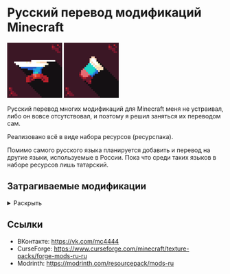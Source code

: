# Русский перевод модификаций Minecraft
<img src="pack-forge.png"> <img src="pack-fabric.png">

Русский перевод многих модификаций для Minecraft меня не устраивал, либо он вовсе отсутствовал, и поэтому я решил заняться их переводом сам.

Реализовано всё в виде набора ресурсов (ресурспака).

Помимо самого русского языка планируется добавить и перевод на другие языки, используемые в России. Пока что среди таких языков в наборе ресурсов лишь татарский.

## Затрагиваемые модификации
<details>
<summary>Раскрыть</summary>

### Эмодзи-статусы
* ❌ — перевода нет
* ✏️ — перевод присутствует в наборе, но недоделан
* ✅ — перевод готов
### Список
| Модификация                  | 1.17                        | 1.18              | 1.19               |
| ---------------------------- | --------------------------- | -----------------  | ------------------ |
| Additional Additions         | ❌ Будет в версии 1.2       | ❌ Будет в версии 1.0 | ❌ Будет в версии 1.0 |
| Apotheosis                   | ❌ Будет в версии 1.2       | ❌ Будет в версии 1.1 | ❌ Будет в версии 1.1 |
| Applied Energistics 2        | ✅ Русский<br>✏️ Татарский | ❌ Будет в версии 1.2 | ❌ Будет в версии 1.0 |
| Automatic Tool Swap          | ✅ Русский                  | ❌ Будет в версии 1.2 | ❌ Будет в версии 1.0 |
| Better Biome Blend           | ✅ Русский                  | ❌ Будет в версии 1.2 | ❌ Будет в версии 1.0 |
| Better Compatibility Checker | ❌ Будет в версии 1.2       | ❌ Будет в версии 1.1 | ❌ Будет в версии 1.0 |
| Better Mods Button           | ✅ Русский                  | ❌ Будет в версии 1.1 | ❌ Будет в версии 1.0 |
| Catalogue                    | ✅ Русский                  | ❌ Будет в версии 1.1 | ❌ Будет в версии 1.1 |
| Configured                   | ✅ Русский                  | ❌ Будет в версии 1.1 | ❌ Будет в версии 1.1 |
| Cosmetic Armor Reworked      | ✅ Русский                  | ❌ Будет в версии 1.2 | ❌ Будет в версии 1.1 |
| Domestication Innovation     | ❌ Будет в версии 1.2       | ❌ Будет в версии 1.0 | ❌ Будет в версии 1.0 |
| Enchantment Descriptions     | ✅ Русский                  | ❌ Будет в версии 1.2 | ❌ Будет в версии 1.1 |
| Farming for Blockheads       | ❌ Будет в версии 1.2 | ❌ Будет в версии 1.0 | ❌ Будет в версии 1.0 |
| Jade                         | ❌ Будет в версии 1.1 | ❌ Будет в версии 1.2 | ❌ Будет в версии 1.2 |
| Just Enough Resources        | ❌ Будет в версии 1.1 | ❌ Будет в версии 1.3 | ❌ Будет в версии 1.2 |
| Lucky Block                  | ❌ Будет в версии 1.2 | ❌ Будет в версии 1.0 | ❌ Будет в версии 1.0 |
| Mahou Tsukai                 | ❌ Будет в версии 1.3 | ❌ Будет в версии 1.1 | ❌ Будет в версии 1.2 |
| Modern UI                    | ❌ Будет в версии 1.3 | ❌ Будет в версии 1.1 | ❌ Будет в версии 1.3 |
| Observable                   | ❌ Будет в версии 1.3 | ❌ Будет в версии 1.1 | ❌ Будет в версии 1.3 |
| Ore Excavation               | ❌ Будет в версии 1.1 | ❌ Будет в версии 1.3 | ❌ Будет в версии 1.3 |
| Placebo                      | ❌ Будет в версии 1.1 | ❌ Будет в версии 1.3 | ❌ Будет в версии 1.3 |
| Rubidium                     | ❌ Будет в версии 1.2 | ❌ Будет в версии 1.0 | ❌ Будет в версии 1.1 |
| Sodium                       | ❌ Будет в версии 1.2 | ❌ Будет в версии 1.0 | ❌ Будет в версии 1.1 |
| Sound Device Options         | ❌ Будет в версии 1.1 | ❌ Будет в версии 1.3 | ❌ Будет в версии 1.2 |
| FastWorkbench                | ❌ Будет в версии 1.1 | ❌ Будет в версии 1.2 | ❌ Будет в версии 1.2 |
| autoharvest                  | ❌ ???                | ❌ ???                | ❌ Будет в версии 1.2 |
| Bedrockify                   | ❌ ???                | ❌ ???                | ❌ ???                |
| controlling                  | ❌ ???                | ❌ ???                | ❌ ???                |
| creraces                     | ❌ ???                | ❌ ???                | ❌ ???                |
| flowingagony                 | ❌ ???                | ❌ ???                | ❌ ???                |
| Forge                        | ❌ ???                | ❌ ???                | ❌ ???                |
| jea                          | ❌ ???                | ❌ ???                | ❌ ???                |
| Litematica                   | ❌ ???                | ❌ ???                | ❌ ???                |
| Mod Menu                     | ❌ ???                | ❌ ???                | ❌ ???                |
| musica                       | ❌ ???                | ❌ ???                | ❌ ???                |
| ostoverhaul                  | ❌ ???                | ❌ ???                | ❌ ???                |
| presencefootsteps            | ❌ ???                | ❌ ???                | ❌ ???                |
| ReplayMod                    | ❌ ???                | ❌ ???                | ❌ ???                |
| The Ducks                    | ❌ Будет в версии 1.2 | ❌ ???                | ❌ Будет в версии 1.1 |
| xaerobetterpvp               | ❌ ???                | ❌ ???                | ❌ ???                |
| xaeroworldmap                | ❌ ???                | ❌ ???                | ❌ ???                |
| YDM's Glare                  | ❌ Будет в версии 1.2 | ❌ Будет в версии 1.0 | ❌ Будет в версии 1.1 |
| Yippee                       | ❌ Будет в версии 1.3 | ❌ Будет в версии 1.1 | ❌ Будет в версии 1.3 |
</details>

## Ссылки
* ВКонтакте: https://vk.com/mc4444
* CurseForge: https://www.curseforge.com/minecraft/texture-packs/forge-mods-ru-ru
* Modrinth: https://modrinth.com/resourcepack/mods-ru

